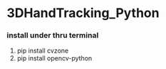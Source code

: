 # 3DHandTracking_Python  
### install under thru terminal  
1. pip install cvzone  
2. pip install opencv-python
